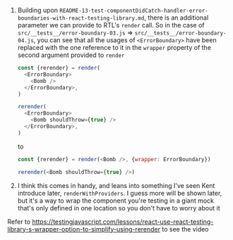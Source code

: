 1. Building upon
   `README-13-test-componentDidCatch-handler-error-boundaries-with-react-testing-library.md`,
   there is an additional parameter we can provide to RTL's `render` call. So in
   the case of `src/__tests__/error-boundary-03.js` =>
   `src/__tests__/error-boundary-04.js`, you can see that all the usages of
   `<ErrorBoundary>` have been replaced with the one reference to it in the
   `wrapper` property of the second argument provided to `render`

   ```js
   const {rerender} = render(
     <ErrorBoundary>
       <Bomb />
     </ErrorBoundary>,
   )

   rerender(
     <ErrorBoundary>
       <Bomb shouldThrow={true} />
     </ErrorBoundary>,
   )
   ```

   to

   ```js
   const {rerender} = render(<Bomb />, {wrapper: ErrorBoundary})

   rerender(<Bomb shouldThrow={true} />)
   ```

1. I think this comes in handy, and leans into something I've seen Kent
   introduce later, `renderWithProviders`. I guess more will be shown later, but
   it's a way to wrap the component you're testing in a giant mock that's only
   defined in one location so you don't have to worry about it

Refer to
https://testingjavascript.com/lessons/react-use-react-testing-library-s-wrapper-option-to-simplify-using-rerender
to see the video
